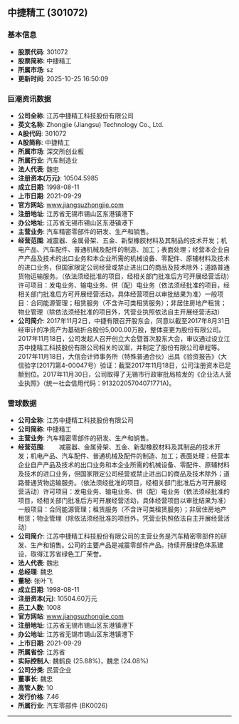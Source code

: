 ## 中捷精工 (301072)

### 基本信息

- **股票代码**: 301072
- **股票简称**: 中捷精工
- **所属市场**: sz
- **更新时间**: 2025-10-25 16:50:09

### 巨潮资讯数据

- **公司全称**: 江苏中捷精工科技股份有限公司
- **英文名称**: Zhongjie (Jiangsu) Technology Co., Ltd.
- **A股代码**: 301072
- **A股简称**: 中捷精工
- **所属市场**: 深交所创业板
- **所属行业**: 汽车制造业
- **法人代表**: 魏忠
- **注册资本(万元)**: 10504.5985
- **成立日期**: 1998-08-11
- **上市日期**: 2021-09-29
- **官方网站**: www.jiangsuzhongjie.com
- **注册地址**: 江苏省无锡市锡山区东港镇港下
- **办公地址**: 江苏省无锡市锡山区东港镇港下
- **主营业务**: 汽车精密零部件的研发、生产和销售。
- **经营范围**: 减震器、金属骨架、五金、新型橡胶材料及其制品的技术开发；机电产品、汽车配件、普通机械及配件的制造、加工；表面处理；经营本企业自产产品及技术的出口业务和本企业所需的机械设备、零配件、原辅材料及技术的进口业务，但国家限定公司经营或禁止进出口的商品及技术除外；道路普通货物运输服务。（依法须经批准的项目，经相关部门批准后方可开展经营活动）许可项目：发电业务、输电业务、供（配）电业务（依法须经批准的项目，经相关部门批准后方可开展经营活动，具体经营项目以审批结果为准）一般项目：合同能源管理；租赁服务（不含许可类租赁服务）；非居住房地产租赁；物业管理（除依法须经批准的项目外，凭营业执照依法自主开展经营活动）
- **公司简介**: 2017年11月2日，中捷有限召开股东会，同意以截至2017年8月31日经审计的净资产为基础折合股份5,000.00万股，整体变更为股份有限公司。2017年11月18日，公司发起人召开创立大会暨首次股东大会，审议通过设立江苏中捷精工科技股份有限公司相关的议案，并制定了股份有限公司章程等。2017年11月18日，大信会计师事务所（特殊普通合伙）出具《验资报告》（大信验字[2017]第4-00047号）验证：截至2017年11月18日，公司注册资本已足额到位。2017年11月30日，公司取得了无锡市行政审批局核发的《企业法人营业执照》（统一社会信用代码：91320205704071771A)。

### 雪球数据

- **公司全称**: 江苏中捷精工科技股份有限公司
- **公司简称**: 中捷精工
- **主营业务**: 汽车精密零部件的研发、生产和销售。
- **经营范围**: 　　减震器、金属骨架、五金、新型橡胶材料及其制品的技术开发；机电产品、汽车配件、普通机械及配件的制造、加工；表面处理；经营本企业自产产品及技术的出口业务和本企业所需的机械设备、零配件、原辅材料及技术的进口业务，但国家限定公司经营或禁止进出口的商品及技术除外；道路普通货物运输服务。（依法须经批准的项目，经相关部门批准后方可开展经营活动）许可项目：发电业务、输电业务、供（配）电业务（依法须经批准的项目，经相关部门批准后方可开展经营活动，具体经营项目以审批结果为准）一般项目：合同能源管理；租赁服务（不含许可类租赁服务）；非居住房地产租赁；物业管理（除依法须经批准的项目外，凭营业执照依法自主开展经营活动）
- **公司简介**: 江苏中捷精工科技股份有限公司的主营业务是汽车精密零部件的研发、生产和销售。公司的主要产品是减震零部件产品。持续开展绿色体系建设，取得江苏省绿色工厂荣誉。
- **法人代表**: 魏忠
- **总经理**: 魏忠
- **董秘**: 张叶飞
- **成立日期**: 1998-08-11
- **注册资本(元)**: 10504.60万元
- **员工人数**: 1008
- **官方网站**: www.jiangsuzhongjie.com
- **注册地址**: 江苏省无锡市锡山区东港镇港下
- **办公地址**: 江苏省无锡市锡山区东港镇港下
- **上市日期**: 2021-09-29
- **所属省份**: 江苏省
- **实际控制人**: 魏鹤良 (25.88%)，魏忠 (24.08%)
- **公司分类**: 民营企业
- **董事长**: 魏忠
- **高管人数**: 10
- **发行价格**: 7.46
- **所属行业**: 汽车零部件 (BK0026)

---